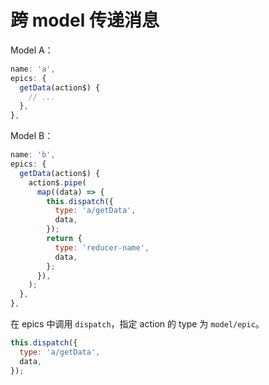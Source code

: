# 跨 model 传递消息

Model A：
```javascript
name: 'a',
epics: {
  getData(action$) {
    // ...
  },
},
```

Model B：
```javascript
name: 'b',
epics: {
  getData(action$) {
    action$.pipe(
      map((data) => {
        this.dispatch({
          type: 'a/getData',
          data,
        });
        return {
          type: 'reducer-name',
          data,
        };
      }),
    );    
  },
},
```

在 epics 中调用 `dispatch`，指定 action 的 type 为 `model/epic`。
```javascript
this.dispatch({
  type: 'a/getData',
  data,
});
```